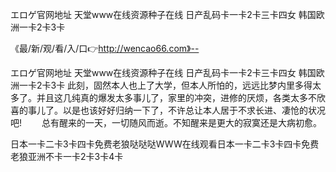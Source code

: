 エロゲ官网地址
天堂www在线资源种子在线
日产乱码卡一卡2卡三卡四女
韩国欧洲一卡2卡3卡


《最/新/观/看/入/口👉http://wencao66.com》--

エロゲ官网地址
天堂www在线资源种子在线
日产乱码卡一卡2卡三卡四女
韩国欧洲一卡2卡3卡
此刻，固然本人也上了大学，但本人所怕的，远远比梦内里多得太多了。并且这几纯真的爆发太多事儿了，家里的冲突，进修的厌烦，各类太多不欣喜的事儿了。以是也该好好归纳一下了，不许总让本人居于不求长进、凄怆的状况吧!
　　总有醒来的一天，一切随风而逝。不知醒来是更大的寂寞还是大病初愈。





日本一卡二卡3卡四卡免费老狼哒哒哒WWW在线观看日本一卡二卡3卡四卡免费老狼亚洲不卡一卡2卡3卡4卡
